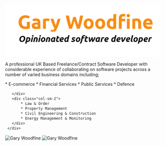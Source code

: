 

<picture>
  <source media="(prefers-color-scheme: light)" srcset="images/garywoodfine-logo-light.png">
  <source media="(prefers-color-scheme: dark)" srcset="images/garywoodfine-logo-dark.png">
  <img alt="Gary Woodfine - Opinionated Software Developer" src="images/garywoodfine-logo-light.png" align="center" />
</picture>

 A professional UK Based Freelance/Contract Software Developer with considerable experience of collaborating on software projects across a number of varied business domains including;
 
 <div class="instruction">
    <div class="row">
      <div class="col-sm-1">
        * E-commerce
        * Financial Services
        * Public Services
        * Defence
       
       </div>
       <div class="col-sm-2">
           * Law & Order
           * Property Management 
           * Civil Engineering & Construction
           * Energy Management & Monitoring
       </div>
     </div>
  </div>
 
 

<div>
  <img align="center" src="https://github-readme-stats.vercel.app/api?username=garywoodfine&show_icons=true&theme=dark" alt="Gary Woodfine" />&nbsp;<img align="center" src="https://github-readme-stats.vercel.app/api/top-langs/?username=garywoodfine&layout=compact&hide=html&theme=dark" alt="Gary Woodfine" />
<div/>

<br/>



